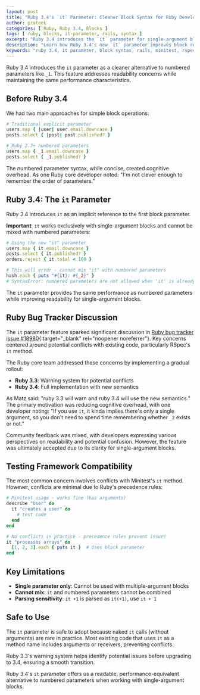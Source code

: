 ```yaml
---
layout: post
title: "Ruby 3.4's `it` Parameter: Cleaner Block Syntax for Ruby Developers"
author: prateek
categories: [ Ruby, Ruby 3.4, Blocks ]
tags: [ ruby, blocks, it-parameter, rails, syntax ]
excerpt: "Ruby 3.4 introduces the `it` parameter for single-argument blocks, offering a more readable alternative to numbered parameters."
description: "Learn how Ruby 3.4's new `it` parameter improves block readability and what we need to know about conflicts with testing frameworks."
keywords: "ruby 3.4, it parameter, block syntax, rails, minitest, rspec, numbered parameters"
---
```


Ruby 3.4 introduces the `it` parameter as a cleaner alternative to numbered parameters like `_1`. This feature addresses readability concerns while maintaining the same performance characteristics.

## Before Ruby 3.4

We had two main approaches for simple block operations:

```ruby
# Traditional explicit parameter
users.map { |user| user.email.downcase }
posts.select { |post| post.published? }

# Ruby 2.7+ numbered parameters
users.map { _1.email.downcase }
posts.select { _1.published? }
```

The numbered parameter syntax, while concise, created cognitive overhead. As one Ruby core developer noted: "I'm not clever enough to remember the order of parameters."

## Ruby 3.4: The `it` Parameter

Ruby 3.4 introduces `it` as an implicit reference to the first block parameter. 

**Important**: `it` works exclusively with single-argument blocks and cannot be mixed with numbered parameters:

```ruby
# Using the new "it" parameter
users.map { it.email.downcase }
posts.select { it.published? }
orders.reject { it.total < 100 }

# This will error - cannot mix "it" with numbered parameters
hash.each { puts "#{it}: #{_2}" }
# SyntaxError: numbered parameters are not allowed when 'it' is already used
```

The `it` parameter provides the same performance as numbered parameters while improving readability for single-argument blocks.


## Ruby Bug Tracker Discussion

The `it` parameter feature sparked significant discussion in [Ruby bug tracker issue #18980](https://bugs.ruby-lang.org/issues/18980){:target="_blank" rel="noopener noreferrer"}. Key concerns centered around potential conflicts with existing code, particularly RSpec's `it` method.

The Ruby core team addressed these concerns by implementing a gradual rollout:

- **Ruby 3.3**: Warning system for potential conflicts
- **Ruby 3.4**: Full implementation with new semantics

As Matz said: "ruby 3.3 will warn and ruby 3.4 will use the new semantics." The primary motivation was reducing cognitive overhead, with one developer noting: "If you use `it`, it kinda implies there's only a single argument, so you don't need to spend time remembering whether `_2` exists or not."

Community feedback was mixed, with developers expressing various perspectives on readability and potential confusion. However, the feature was ultimately accepted due to its clarity for single-argument blocks.

## Testing Framework Compatibility

The most common concern involves conflicts with Minitest's `it` method. However, conflicts are minimal due to Ruby's precedence rules:

```ruby
# Minitest usage - works fine (has arguments)
describe "User" do
  it "creates a user" do
    # test code
  end
end

# No conflicts in practice - precedence rules prevent issues
it "processes arrays" do
  [1, 2, 3].each { puts it }  # Uses block parameter
end
```


## Key Limitations

- **Single parameter only**: Cannot be used with multiple-argument blocks
- **Cannot mix**: `it` and numbered parameters cannot be combined
- **Parsing sensitivity**: `it +1` is parsed as `it(+1)`, use `it + 1`

## Safe to Use

The `it` parameter is safe to adopt because naked `it` calls (without arguments) are rare in practice. Most existing code that uses `it` as a method name includes arguments or receivers, preventing conflicts.

Ruby 3.3's warning system helps identify potential issues before upgrading to 3.4, ensuring a smooth transition.

Ruby 3.4's `it` parameter offers us a readable, performance-equivalent alternative to numbered parameters when working with single-argument blocks.